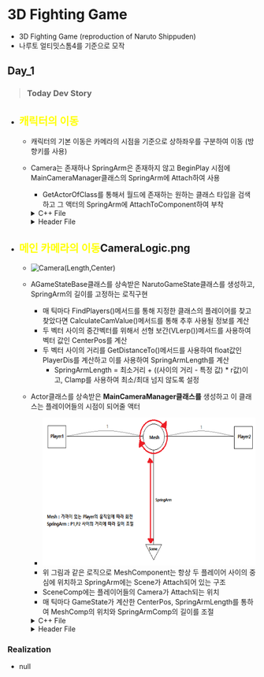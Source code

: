 # 3D Fighting Game
- 3D Fighting Game (reproduction of Naruto Shippuden)
- 나루토 얼티밋스톰4를 기준으로 모작

## **Day_1**
> **<h3>Today Dev Story</h3>**
- ## <span style = "color:yellow;">캐릭터의 이동</span>
  - 캐릭터의 기본 이동은 카메라의 시점을 기준으로 상하좌우를 구분하여 이동 (방향키를 사용)
  - Camera는 존재하나 SpringArm은 존재하지 않고 BeginPlay 시점에 MainCameraManager클래스의 SpringArm에 Attach하여 사용
    - GetActorOfClass를 통해서 월드에 존재하는 원하는 클래스 타입을 검색하고 그 액터의 SpringArm에 AttachToComponent하여 부착
   
    <details><summary>C++ File</summary> 

    ```c++
    //PlayerCharacter.cpp
    APlayerCharacter::APlayerCharacter(){
    	PrimaryActorTick.bCanEverTick = true;

      CameraComp = CreateDefaultSubobject<UCameraComponent>(TEXT("CameraComp"));
      CameraComp->SetupAttachment(GetRootComponent());
      CameraComp->bUsePawnControlRotation = false;

      bUseControllerRotationYaw = false;
      bUseControllerRotationRoll = false;
      bUseControllerRotationPitch = false;

      /** 이동방향으로 자동회전 */
      GetCharacterMovement()->bOrientRotationToMovement = true;	
      GetCharacterMovement()->RotationRate = FRotator(0.f, 2000.f, 0.f);
    }
    void APlayerCharacter::BeginPlay(){
      Super::BeginPlay();

      /** 카메라를 부착하기 위한 과정 */
      AttachCamToManager();
    }
    void APlayerCharacter::SetupPlayerInputComponent(UInputComponent* PlayerInputComponent){
      Super::SetupPlayerInputComponent(PlayerInputComponent);

      /** 이동 */
      PlayerInputComponent->BindAxis("MoveForward", this, &APlayerCharacter::MoveForward);
      PlayerInputComponent->BindAxis("MoveRight", this, &APlayerCharacter::MoveRight);
    }
    void APlayerCharacter::MoveForward(float Value) {
      AddMovementInput(CameraComp->GetForwardVector(), Value);
    }
    void APlayerCharacter::MoveRight(float Value) {
      AddMovementInput(CameraComp->GetRightVector(), Value);
    }
    void APlayerCharacter::AttachCamToManager() {
      if (SpectatingViewpointClass) {
        AMainCameraManager* TargetCamera = Cast<AMainCameraManager>(UGameplayStatics::GetActorOfClass(this, SpectatingViewpointClass));

        // 액터가 있다면 뷰타겟을 변경
        if (TargetCamera) {
          FLatentActionInfo LatentInfo;
          CameraComp->AttachToComponent(TargetCamera->GetSpringArm(), FAttachmentTransformRules(EAttachmentRule::KeepWorld, false));
          LatentInfo.CallbackTarget = this;
          UKismetSystemLibrary::MoveComponentTo(CameraComp, FVector(0.f), FRotator(0.f), false, false, 0.3f, true, EMoveComponentAction::Type::Move, LatentInfo);
        }
      }
    }
    ```
    </details>
    <details><summary>Header File</summary> 

    ```c++
    //PlayerCharacter.h  
    private:
      /** Actor Move */
      void MoveForward(float Value);
      void MoveRight(float Value);

      /**  */
      void AttachCamToManager();
    protected:
      UPROPERTY(EditDefaultsOnly, Category = "Components")
      TSubclassOf<AActor> SpectatingViewpointClass;		//Find MainCameraManager Class...

      UPROPERTY(EditDefaultsOnly, Category = "Components")
      UCameraComponent* CameraComp;
    ```
    </details>

- ## <span style = "color:yellow;">메인 카메라의 이동</span>CameraLogic.png
  - <img src="Image/Camera(Length,Center).gif" height="300" title="Camera(Length,Center)">
  - AGameStateBase클래스를 상속받은 NarutoGameState클래스를 생성하고, SpringArm의 길이를 고정하는 로직구현
    - 매 틱마다 FindPlayers()메서드를 통해 지정한 클래스의 플레이어를 찾고 찾았다면 CalculateCamValue()메서드를 통해 추후 사용될 정보를 계산
    - 두 벡터 사이의 중간벡터를 위해서 선형 보간(VLerp())메서드를 사용하여 벡터 값인 CenterPos를 계산
    - 두 벡터 사이의 거리를 GetDistanceTo()메서드를 사용하여 float값인 PlayerDis를 계산하고 이를 사용하여 SpringArmLength를 계산
      - SpringArmLength = 최소거리 + ((사이의 거리 - 특정 값) * r값)이고, Clamp를 사용하여 최소/최대 넘지 않도록 설정
  - Actor클래스를 상속받은 __MainCameraManager클래스를__ 생성하고 이 클래스는 플레이어들의 시점이 되어줄 액터
    - <img src="Image/CameraLogic.png" height="300" title="CameraLogic">
    - 위 그림과 같은 로직으로 MeshComponent는 항상 두 플레이어 사이의 중심에 위치하고 SpringArm에는 Scene가 Attach되어 있는 구조
    - SceneComp에는 플레이어들의 Camera가 Attach되는 위치
    - 매 틱마다 GameState가 계산한 CenterPos, SpringArmLength를 통하여 MeshComp의 위치와 SpringArmComp의 길이를 조절

    <details><summary>C++ File</summary> 

    ```c++
    //NarutoGameState.cpp
    void ANarutoGameState::Tick(float DeltaSeconds) {
      Super::Tick(DeltaSeconds);
      FindPlayers();
    }
    void ANarutoGameState::FindPlayers(){
      /** 플레이어를 찾고 이미 찾았다면 필요한 값들을 계산 */
      if (Players.Num() < 2) UGameplayStatics::GetAllActorsOfClass(GetWorld(), PlayerClass, Players);
      else CalculateCamValues();
    }
    void ANarutoGameState::CalculateCamValues() {
      /** 두 벡터를 선형 보간하여 그 사이의 중간 벡터를 계산 */
      CenterPos = UKismetMathLibrary::VLerp(Players[0]->GetActorLocation(), Players[1]->GetActorLocation(), 0.5f);
      
      /** 두 벡터 사이의 거리를 계산하고 SpringArm의 거리를 지정 */
      PlayerDis = Players[0]->GetDistanceTo(Players[1]);
    	SpringArmLength = FMath::Clamp(MinDis + ((PlayerDis - CalDis) * CalIndex), MinDis, MaxDis);

      DrawDebugSphere(GetWorld(), CenterPos, 10.f, 10.f, FColor::Blue, false, 0.3f);
    }
    ```
    ```c++
    //MainCameraManager.cpp
    AMainCameraManager::AMainCameraManager(){
      PrimaryActorTick.bCanEverTick = true;

      MeshComp = CreateDefaultSubobject<UStaticMeshComponent>(TEXT("MeshComp"));
      RootComponent = MeshComp;

      SpringArmComp = CreateDefaultSubobject<USpringArmComponent>(TEXT("SpringArmComp"));
      SpringArmComp->SetupAttachment(GetRootComponent());
      SpringArmComp->TargetArmLength = 450.f;
      SpringArmComp->bDoCollisionTest = false;		//OffCollision
      SpringArmComp->bEnableCameraLag = true;
      SpringArmComp->CameraLagSpeed = 20.f;

      SceneComp = CreateDefaultSubobject<USceneComponent>(TEXT("SceneComp"));
      SceneComp->SetupAttachment(SpringArmComp);
    }
    void AMainCameraManager::BeginPlay(){
      Super::BeginPlay();
      GS = GetWorld()->GetGameState<ANarutoGameState>();
    }
    void AMainCameraManager::Tick(float DeltaTime){
      Super::Tick(DeltaTime);

      if (GS) {
        SetActorLocation(GS->GetCenterPos());
        SpringArmComp->TargetArmLength = GS->GetSpringArmLength();
      }
    }
    ```
    </details>

    <details><summary>Header File</summary> 

    ```c++
    //NarutoGameState.h
    private:
      UPROPERTY(VisibleAnywhere, Category = "ForCamera")
      FVector CenterPos;						//Intermediate vector between players (Used in MainCameraManager)

      UPROPERTY(VisibleAnywhere, Category = "ForCamera")
      float PlayerDis;						//Distance Between Players

      UPROPERTY(VisibleAnywhere, Category = "ForCamera")
      float SpringArmLength;					//The Length of SpringArm (Used in MainCameraManager)

      //Calculate of Value
      const float MinDis = 450.f;
      const float MaxDis = 5000000.f;
      const float CalDis = 500.f;
      const float CalIndex = 0.8;

      UPROPERTY(VisibleAnywhere, Category = "ForCamera")
      TArray<AActor*> Players;				//Players who found it
      
    protected:
      UPROPERTY(EditAnywhere, Category = "ForCamera")
      TSubclassOf<AActor> PlayerClass;		//Find Type

    public:
      // Find Players and calculate the vector
      void FindPlayers();
      void CalculateCamValues();

      FORCEINLINE FVector GetCenterPos() { return CenterPos; }
      FORCEINLINE float GetSpringArmLength() { return SpringArmLength; } 
    ```
    ```c++
    //MainCameraManager.h
    private:
      UPROPERTY(VisibleAnywhere, Category = "GameState")
      class ANarutoGameState* GS;

    protected:
      UPROPERTY(EditDefaultsOnly, Category = "Components")
      class UStaticMeshComponent* MeshComp;

      UPROPERTY(EditDefaultsOnly, Category = "Components")
      class USceneComponent* SceneComp;

      UPROPERTY(EditDefaultsOnly, Category = "Components")
      class USpringArmComponent* SpringArmComp;

    public:
      FORCEINLINE USpringArmComponent* GetSpringArm() {return SpringArmComp;}
    ```
    </details>

**<h3>Realization</h3>**
  - null